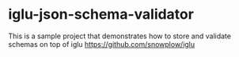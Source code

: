 # iglu-json-schema-validator
This is a sample project that demonstrates how to store and validate schemas on top of iglu https://github.com/snowplow/iglu
